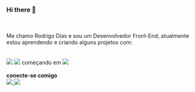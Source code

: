 ### Hi there 👋
<br>
<br>
Me chamo Rodrigo Dias e sou um Desenvolvedor Front-End, atualmente estou aprendendo e criando alguns projetos com:
<br>
<br>
<br>
<img src="https://img.shields.io/badge/HTML5-E34F26?style=for-the-badge&logo=html5&logoColor=white"/>
<img src="https://img.shields.io/badge/CSS3-1572B6?style=for-the-badge&logo=css3&logoColor=white"/> 
começando em <img src="https://img.shields.io/badge/JavaScript-323330?style=for-the-badge&logo=javascript&logoColor=F7DF1E"/>
<br>
<br>
<b>conecte-se comigo</b>
<br>
<a href="https://www.instagram.com/rodrigo.diguim.77/?hl=pt"><img src="https://img.shields.io/badge/Instagram-E4405F?style=for-the-badge&logo=instagram&logoColor=white"</a>
<img src="https://img.shields.io/badge/LinkedIn-0077B5?style=for-the-badge&logo=linkedin&logoColor=white"/>
<br>
<br>
<br>
